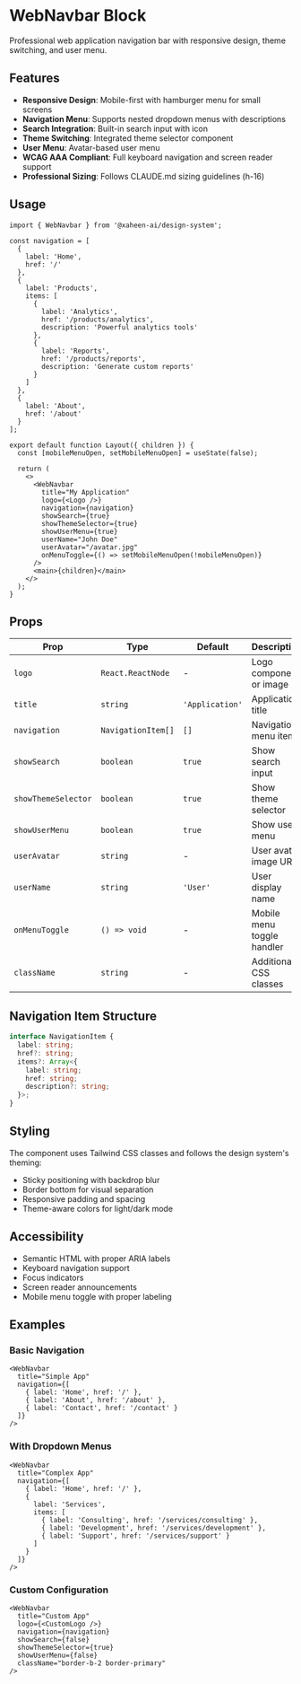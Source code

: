 # WebNavbar Block

Professional web application navigation bar with responsive design, theme switching, and user menu.

## Features

- **Responsive Design**: Mobile-first with hamburger menu for small screens
- **Navigation Menu**: Supports nested dropdown menus with descriptions
- **Search Integration**: Built-in search input with icon
- **Theme Switching**: Integrated theme selector component
- **User Menu**: Avatar-based user menu
- **WCAG AAA Compliant**: Full keyboard navigation and screen reader support
- **Professional Sizing**: Follows CLAUDE.md sizing guidelines (h-16)

## Usage

```tsx
import { WebNavbar } from '@xaheen-ai/design-system';

const navigation = [
  {
    label: 'Home',
    href: '/'
  },
  {
    label: 'Products',
    items: [
      {
        label: 'Analytics',
        href: '/products/analytics',
        description: 'Powerful analytics tools'
      },
      {
        label: 'Reports',
        href: '/products/reports',
        description: 'Generate custom reports'
      }
    ]
  },
  {
    label: 'About',
    href: '/about'
  }
];

export default function Layout({ children }) {
  const [mobileMenuOpen, setMobileMenuOpen] = useState(false);

  return (
    <>
      <WebNavbar
        title="My Application"
        logo={<Logo />}
        navigation={navigation}
        showSearch={true}
        showThemeSelector={true}
        showUserMenu={true}
        userName="John Doe"
        userAvatar="/avatar.jpg"
        onMenuToggle={() => setMobileMenuOpen(!mobileMenuOpen)}
      />
      <main>{children}</main>
    </>
  );
}
```

## Props

| Prop | Type | Default | Description |
|------|------|---------|-------------|
| `logo` | `React.ReactNode` | - | Logo component or image |
| `title` | `string` | `'Application'` | Application title |
| `navigation` | `NavigationItem[]` | `[]` | Navigation menu items |
| `showSearch` | `boolean` | `true` | Show search input |
| `showThemeSelector` | `boolean` | `true` | Show theme selector |
| `showUserMenu` | `boolean` | `true` | Show user menu |
| `userAvatar` | `string` | - | User avatar image URL |
| `userName` | `string` | `'User'` | User display name |
| `onMenuToggle` | `() => void` | - | Mobile menu toggle handler |
| `className` | `string` | - | Additional CSS classes |

## Navigation Item Structure

```typescript
interface NavigationItem {
  label: string;
  href?: string;
  items?: Array<{
    label: string;
    href: string;
    description?: string;
  }>;
}
```

## Styling

The component uses Tailwind CSS classes and follows the design system's theming:

- Sticky positioning with backdrop blur
- Border bottom for visual separation
- Responsive padding and spacing
- Theme-aware colors for light/dark mode

## Accessibility

- Semantic HTML with proper ARIA labels
- Keyboard navigation support
- Focus indicators
- Screen reader announcements
- Mobile menu toggle with proper labeling

## Examples

### Basic Navigation

```tsx
<WebNavbar
  title="Simple App"
  navigation={[
    { label: 'Home', href: '/' },
    { label: 'About', href: '/about' },
    { label: 'Contact', href: '/contact' }
  ]}
/>
```

### With Dropdown Menus

```tsx
<WebNavbar
  title="Complex App"
  navigation={[
    { label: 'Home', href: '/' },
    {
      label: 'Services',
      items: [
        { label: 'Consulting', href: '/services/consulting' },
        { label: 'Development', href: '/services/development' },
        { label: 'Support', href: '/services/support' }
      ]
    }
  ]}
/>
```

### Custom Configuration

```tsx
<WebNavbar
  title="Custom App"
  logo={<CustomLogo />}
  navigation={navigation}
  showSearch={false}
  showThemeSelector={true}
  showUserMenu={false}
  className="border-b-2 border-primary"
/>
```